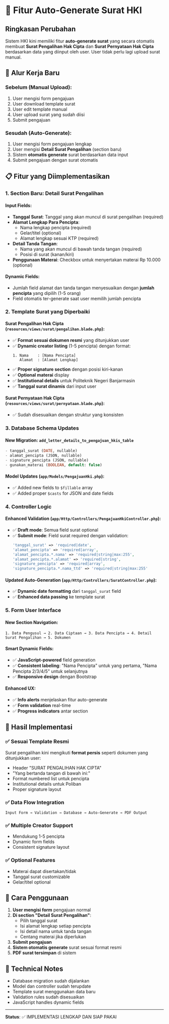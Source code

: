 # 🚀 Fitur Auto-Generate Surat HKI

## Ringkasan Perubahan

Sistem HKI kini memiliki fitur **auto-generate surat** yang secara otomatis membuat **Surat Pengalihan Hak Cipta** dan **Surat Pernyataan Hak Cipta** berdasarkan data yang diinput oleh user. User tidak perlu lagi upload surat manual.

## 🔄 Alur Kerja Baru

### Sebelum (Manual Upload):
1. User mengisi form pengajuan
2. User download template surat
3. User edit template manual
4. User upload surat yang sudah diisi
5. Submit pengajuan

### Sesudah (Auto-Generate):
1. User mengisi form pengajuan lengkap
2. User mengisi **Detail Surat Pengalihan** (section baru)
3. Sistem **otomatis generate** surat berdasarkan data input
4. Submit pengajuan dengan surat otomatis

## 📋 Fitur yang Diimplementasikan

### 1. Section Baru: Detail Surat Pengalihan

#### Input Fields:
- **Tanggal Surat**: Tanggal yang akan muncul di surat pengalihan (required)
- **Alamat Lengkap Para Pencipta**: 
  - Nama lengkap pencipta (required)
  - Gelar/titel (optional)
  - Alamat lengkap sesuai KTP (required)
- **Detail Tanda Tangan**:
  - Nama yang akan muncul di bawah tanda tangan (required)
  - Posisi di surat (kanan/kiri)
- **Penggunaan Materai**: Checkbox untuk menyertakan materai Rp 10.000 (optional)

#### Dynamic Fields:
- Jumlah field alamat dan tanda tangan menyesuaikan dengan **jumlah pencipta** yang dipilih (1-5 orang)
- Field otomatis ter-generate saat user memilih jumlah pencipta

### 2. Template Surat yang Diperbaiki

#### Surat Pengalihan Hak Cipta (`resources/views/surat/pengalihan.blade.php`):
- ✅ **Format sesuai dokumen resmi** yang ditunjukkan user
- ✅ **Dynamic creator listing** (1-5 pencipta) dengan format:
  ```
  1. Nama    : [Nama Pencipta]
     Alamat  : [Alamat Lengkap]
  ```
- ✅ **Proper signature section** dengan posisi kiri-kanan
- ✅ **Optional materai** display
- ✅ **Institutional details** untuk Politeknik Negeri Banjarmasin
- ✅ **Tanggal surat dinamis** dari input user

#### Surat Pernyataan Hak Cipta (`resources/views/surat/pernyataan.blade.php`):
- ✅ Sudah disesuaikan dengan struktur yang konsisten

### 3. Database Schema Updates

#### New Migration: `add_letter_details_to_pengajuan_hkis_table`
```sql
- tanggal_surat (DATE, nullable)
- alamat_pencipta (JSON, nullable) 
- signature_pencipta (JSON, nullable)
- gunakan_materai (BOOLEAN, default: false)
```

#### Model Updates (`app/Models/PengajuanHki.php`):
- ✅ Added new fields to `$fillable` array
- ✅ Added proper `$casts` for JSON and date fields

### 4. Controller Logic

#### Enhanced Validation (`app/Http/Controllers/PengajuanHkiController.php`):
- ✅ **Draft mode**: Semua field surat optional
- ✅ **Submit mode**: Field surat required dengan validation:
  ```php
  'tanggal_surat' => 'required|date',
  'alamat_pencipta' => 'required|array',
  'alamat_pencipta.*.nama' => 'required|string|max:255',
  'alamat_pencipta.*.alamat' => 'required|string',
  'signature_pencipta' => 'required|array',
  'signature_pencipta.*.nama_ttd' => 'required|string|max:255'
  ```

#### Updated Auto-Generation (`app/Http/Controllers/SuratController.php`):
- ✅ **Dynamic date formatting** dari `tanggal_surat` field
- ✅ **Enhanced data passing** ke template surat

### 5. Form User Interface

#### New Section Navigation:
```
1. Data Pengusul → 2. Data Ciptaan → 3. Data Pencipta → 4. Detail Surat Pengalihan → 5. Dokumen
```

#### Smart Dynamic Fields:
- ✅ **JavaScript-powered** field generation
- ✅ **Consistent labeling**: "Nama Pencipta" untuk yang pertama, "Nama Pencipta 2/3/4/5" untuk selanjutnya
- ✅ **Responsive design** dengan Bootstrap

#### Enhanced UX:
- ✅ **Info alerts** menjelaskan fitur auto-generate
- ✅ **Form validation** real-time
- ✅ **Progress indicators** antar section

## 🎯 Hasil Implementasi

### ✅ Sesuai Template Resmi
Surat pengalihan kini mengikuti **format persis** seperti dokumen yang ditunjukkan user:
- Header "SURAT PENGALIHAN HAK CIPTA" 
- "Yang bertanda tangan di bawah ini:"
- Format numbered list untuk pencipta
- Institutional details untuk Poliban
- Proper signature layout

### ✅ Data Flow Integration
```
Input Form → Validation → Database → Auto-Generate → PDF Output
```

### ✅ Multiple Creator Support
- Mendukung 1-5 pencipta
- Dynamic form fields
- Consistent signature layout

### ✅ Optional Features
- Materai dapat disertakan/tidak
- Tanggal surat customizable
- Gelar/titel optional

## 🚀 Cara Penggunaan

1. **User mengisi form** pengajuan normal
2. **Di section "Detail Surat Pengalihan"**:
   - Pilih tanggal surat
   - Isi alamat lengkap setiap pencipta
   - Isi detail nama untuk tanda tangan
   - Centang materai jika diperlukan
3. **Submit pengajuan**
4. **Sistem otomatis generate** surat sesuai format resmi
5. **PDF surat tersimpan** di sistem

## 🔧 Technical Notes

- Database migration sudah dijalankan
- Model dan controller sudah terupdate
- Template surat menggunakan data baru
- Validation rules sudah disesuaikan
- JavaScript handles dynamic fields

---

**Status**: ✅ IMPLEMENTASI LENGKAP DAN SIAP PAKAI 
